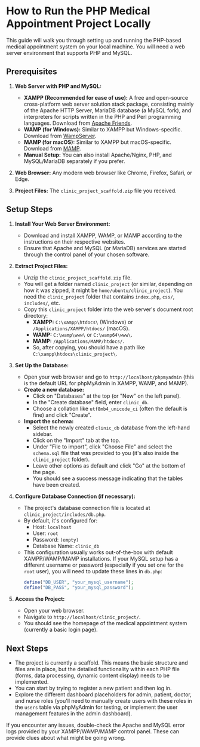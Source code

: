 # How to Run the PHP Medical Appointment Project Locally

This guide will walk you through setting up and running the PHP-based medical appointment system on your local machine. You will need a web server environment that supports PHP and MySQL.

## Prerequisites

1.  **Web Server with PHP and MySQL:**
    *   **XAMPP (Recommended for ease of use):** A free and open-source cross-platform web server solution stack package, consisting mainly of the Apache HTTP Server, MariaDB database (a MySQL fork), and interpreters for scripts written in the PHP and Perl programming languages. Download from [Apache Friends](https://www.apachefriends.org).
    *   **WAMP (for Windows):** Similar to XAMPP but Windows-specific. Download from [WampServer](https://www.wampserver.com/en/).
    *   **MAMP (for macOS):** Similar to XAMPP but macOS-specific. Download from [MAMP](https://www.mamp.info/en/mamp/).
    *   **Manual Setup:** You can also install Apache/Nginx, PHP, and MySQL/MariaDB separately if you prefer.

2.  **Web Browser:** Any modern web browser like Chrome, Firefox, Safari, or Edge.

3.  **Project Files:** The `clinic_project_scaffold.zip` file you received.

## Setup Steps

1.  **Install Your Web Server Environment:**
    *   Download and install XAMPP, WAMP, or MAMP according to the instructions on their respective websites.
    *   Ensure that Apache and MySQL (or MariaDB) services are started through the control panel of your chosen software.

2.  **Extract Project Files:**
    *   Unzip the `clinic_project_scaffold.zip` file.
    *   You will get a folder named `clinic_project` (or similar, depending on how it was zipped, it might be `home/ubuntu/clinic_project`). You need the `clinic_project` folder that contains `index.php`, `css/`, `includes/`, etc.
    *   Copy this `clinic_project` folder into the web server's document root directory:
        *   **XAMPP:** `C:\xampp\htdocs\` (Windows) or `/Applications/XAMPP/htdocs/` (macOS).
        *   **WAMP:** `C:\wamp\www\` or `C:\wamp64\www\`.
        *   **MAMP:** `/Applications/MAMP/htdocs/`.
        *   So, after copying, you should have a path like `C:\xampp\htdocs\clinic_project\`.

3.  **Set Up the Database:**
    *   Open your web browser and go to `http://localhost/phpmyadmin` (this is the default URL for phpMyAdmin in XAMPP, WAMP, and MAMP).
    *   **Create a new database:**
        *   Click on "Databases" at the top (or "New" on the left panel).
        *   In the "Create database" field, enter `clinic_db`.
        *   Choose a collation like `utf8mb4_unicode_ci` (often the default is fine) and click "Create".
    *   **Import the schema:**
        *   Select the newly created `clinic_db` database from the left-hand sidebar.
        *   Click on the "Import" tab at the top.
        *   Under "File to import", click "Choose File" and select the `schema.sql` file that was provided to you (it's also inside the `clinic_project` folder).
        *   Leave other options as default and click "Go" at the bottom of the page.
        *   You should see a success message indicating that the tables have been created.

4.  **Configure Database Connection (if necessary):**
    *   The project's database connection file is located at `clinic_project/includes/db.php`.
    *   By default, it's configured for:
        *   Host: `localhost`
        *   User: `root`
        *   Password: `(empty)`
        *   Database Name: `clinic_db`
    *   This configuration usually works out-of-the-box with default XAMPP/WAMP/MAMP installations. If your MySQL setup has a different username or password (especially if you set one for the `root` user), you will need to update these lines in `db.php`:
        ```php
        define("DB_USER", "your_mysql_username");
        define("DB_PASS", "your_mysql_password");
        ```

5.  **Access the Project:**
    *   Open your web browser.
    *   Navigate to `http://localhost/clinic_project/`.
    *   You should see the homepage of the medical appointment system (currently a basic login page).

## Next Steps

*   The project is currently a scaffold. This means the basic structure and files are in place, but the detailed functionality within each PHP file (forms, data processing, dynamic content display) needs to be implemented.
*   You can start by trying to register a new patient and then log in.
*   Explore the different dashboard placeholders for admin, patient, doctor, and nurse roles (you'll need to manually create users with these roles in the `users` table via phpMyAdmin for testing, or implement the user management features in the admin dashboard).

If you encounter any issues, double-check the Apache and MySQL error logs provided by your XAMPP/WAMP/MAMP control panel. These can provide clues about what might be going wrong.

